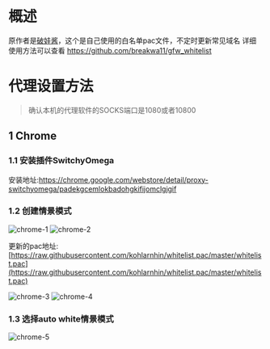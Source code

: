 # 概述
原作者是[破娃酱](https://github.com/breakwa11)，这个是自己使用的白名单pac文件，不定时更新常见域名
详细使用方法可以查看 https://github.com/breakwa11/gfw_whitelist

# 代理设置方法
>确认本机的代理软件的SOCKS端口是1080或者10800
## 1 Chrome
### 1.1 安装插件SwitchyOmega
安装地址:https://chrome.google.com/webstore/detail/proxy-switchyomega/padekgcemlokbadohgkifijomclgjgif

### 1.2 创建情景模式
![chrome-1](/img/chrome-1.png)
![chrome-2](/img/chrome-2.png)

更新的pac地址: [https://raw.githubusercontent.com/kohlarnhin/whitelist.pac/master/whitelist.pac](https://raw.githubusercontent.com/kohlarnhin/whitelist.pac/master/whitelist.pac)

![chrome-3](/img/chrome-3.png)
![chrome-4](/img/chrome-4.png)

### 1.3 选择auto white情景模式
![chrome-5](/img/chrome-5.png)
